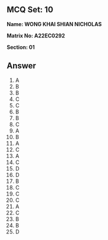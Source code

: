 ## MCQ Set: 10

**Name: WONG KHAI SHIAN NICHOLAS**

**Matrix No: A22EC0292**

**Section: 01**

## Answer
1. A
2. B
3. B
4. C
5. C
6. B
7. B
8. C
9. A
10. B
11. A
12. C
13. A
14. C
15. D
16. D
17. B
18. C
19. C
20. C
21. A
22. C
23. B
24. B
25. D
